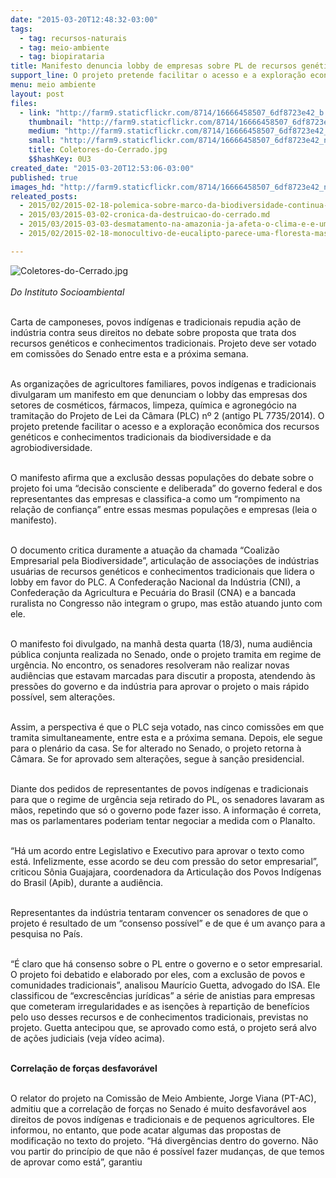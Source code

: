 ```yaml
---
date: "2015-03-20T12:48:32-03:00"
tags:
  - tag: recursos-naturais
  - tag: meio-ambiente
  - tag: biopirataria
title: Manifesto denuncia lobby de empresas sobre PL de recursos genéticos
support_line: O projeto pretende facilitar o acesso e a exploração econômica dos recursos genéticos e conhecimentos tradicionais da biodiversidade e da agrobiodiversidade.
menu: meio ambiente
layout: post
files:
  - link: "http://farm9.staticflickr.com/8714/16666458507_6df8723e42_b.jpg"
    thumbnail: "http://farm9.staticflickr.com/8714/16666458507_6df8723e42_t.jpg"
    medium: "http://farm9.staticflickr.com/8714/16666458507_6df8723e42_z.jpg"
    small: "http://farm9.staticflickr.com/8714/16666458507_6df8723e42_n.jpg"
    title: Coletores-do-Cerrado.jpg
    $$hashKey: 0U3
created_date: "2015-03-20T12:53:06-03:00"
published: true
images_hd: "http://farm9.staticflickr.com/8714/16666458507_6df8723e42_n.jpg"
releated_posts:
  - 2015/02/2015-02-18-polemica-sobre-marco-da-biodiversidade-continua-no-senado.md
  - 2015/03/2015-03-02-cronica-da-destruicao-do-cerrado.md
  - 2015/03/2015-03-03-desmatamento-na-amazonia-ja-afeta-o-clima-e-e-uma-das-causas-da-seca-no-sudeste.md
  - 2015/02/2015-02-18-monocultivo-de-eucalipto-parece-uma-floresta-mas-nao-e.md

---
```

<p><img alt="Coletores-do-Cerrado.jpg" src="http://farm9.staticflickr.com/8714/16666458507_6df8723e42_b.jpg" /><br />
<br />
<em>Do Instituto Socioambiental</em></p>

<p><br />
Carta de camponeses, povos ind&iacute;genas e tradicionais repudia a&ccedil;&atilde;o de ind&uacute;stria contra seus direitos no debate sobre proposta que trata dos recursos gen&eacute;ticos e conhecimentos tradicionais. Projeto deve ser votado em comiss&otilde;es do Senado entre esta e a pr&oacute;xima semana.</p>

<p><br />
As organiza&ccedil;&otilde;es de agricultores familiares, povos ind&iacute;genas e tradicionais divulgaram um manifesto em que denunciam o lobby das empresas dos setores de cosm&eacute;ticos, f&aacute;rmacos, limpeza, qu&iacute;mica e agroneg&oacute;cio na tramita&ccedil;&atilde;o do Projeto de Lei da C&acirc;mara (PLC) n&ordm; 2 (antigo PL 7735/2014). O projeto pretende facilitar o acesso e a explora&ccedil;&atilde;o econ&ocirc;mica dos recursos gen&eacute;ticos e conhecimentos tradicionais da biodiversidade e da agrobiodiversidade.</p>

<p><br />
O manifesto afirma que a exclus&atilde;o dessas popula&ccedil;&otilde;es do debate sobre o projeto foi uma &ldquo;decis&atilde;o consciente e deliberada&rdquo; do governo federal e dos representantes das empresas e classifica-a como um &ldquo;rompimento na rela&ccedil;&atilde;o de confian&ccedil;a&rdquo; entre essas mesmas popula&ccedil;&otilde;es e empresas (leia o manifesto).</p>

<p><br />
O documento critica duramente a atua&ccedil;&atilde;o da chamada &ldquo;Coaliz&atilde;o Empresarial pela Biodiversidade&rdquo;, articula&ccedil;&atilde;o de associa&ccedil;&otilde;es de ind&uacute;strias usu&aacute;rias de recursos gen&eacute;ticos e conhecimentos tradicionais que lidera o lobby em favor do PLC. A Confedera&ccedil;&atilde;o Nacional da Ind&uacute;stria (CNI), a Confedera&ccedil;&atilde;o da Agricultura e Pecu&aacute;ria do Brasil (CNA) e a bancada ruralista no Congresso n&atilde;o integram o grupo, mas est&atilde;o atuando junto com ele.</p>

<p><br />
O manifesto foi divulgado, na manh&atilde; desta quarta (18/3), numa audi&ecirc;ncia p&uacute;blica conjunta realizada no Senado, onde o projeto tramita em regime de urg&ecirc;ncia. No encontro, os senadores resolveram n&atilde;o realizar novas audi&ecirc;ncias que estavam marcadas para discutir a proposta, atendendo &agrave;s press&otilde;es do governo e da ind&uacute;stria para aprovar o projeto o mais r&aacute;pido poss&iacute;vel, sem altera&ccedil;&otilde;es.</p>

<p><br />
Assim, a perspectiva &eacute; que o PLC seja votado, nas cinco comiss&otilde;es em que tramita simultaneamente, entre esta e a pr&oacute;xima semana. Depois, ele segue para o plen&aacute;rio da casa. Se for alterado no Senado, o projeto retorna &agrave; C&acirc;mara. Se for aprovado sem altera&ccedil;&otilde;es, segue &agrave; san&ccedil;&atilde;o presidencial.</p>

<p><br />
Diante dos pedidos de representantes de povos ind&iacute;genas e tradicionais para que o regime de urg&ecirc;ncia seja retirado do PL, os senadores lavaram as m&atilde;os, repetindo que s&oacute; o governo pode fazer isso. A informa&ccedil;&atilde;o &eacute; correta, mas os parlamentares poderiam tentar negociar a medida com o Planalto.</p>

<p><br />
&ldquo;H&aacute; um acordo entre Legislativo e Executivo para aprovar o texto como est&aacute;. Infelizmente, esse acordo se deu com press&atilde;o do setor empresarial&rdquo;, criticou S&ocirc;nia Guajajara, coordenadora da Articula&ccedil;&atilde;o dos Povos Ind&iacute;genas do Brasil (Apib), durante a audi&ecirc;ncia.</p>

<p><br />
Representantes da ind&uacute;stria tentaram convencer os senadores de que o projeto &eacute; resultado de um &ldquo;consenso poss&iacute;vel&rdquo; e de que &eacute; um avan&ccedil;o para a pesquisa no Pa&iacute;s.</p>

<p><br />
&ldquo;&Eacute; claro que h&aacute; consenso sobre o PL entre o governo e o setor empresarial. O projeto foi debatido e elaborado por eles, com a exclus&atilde;o de povos e comunidades tradicionais&rdquo;, analisou Maur&iacute;cio Guetta, advogado do ISA. Ele classificou de &ldquo;excresc&ecirc;ncias jur&iacute;dicas&rdquo; a s&eacute;rie de anistias para empresas que cometeram irregularidades e as isen&ccedil;&otilde;es &agrave; reparti&ccedil;&atilde;o de benef&iacute;cios pelo uso desses recursos e de conhecimentos tradicionais, previstas no projeto. Guetta antecipou que, se aprovado como est&aacute;, o projeto ser&aacute; alvo de a&ccedil;&otilde;es judiciais (veja v&iacute;deo acima).</p>

<p><br />
<strong>Correla&ccedil;&atilde;o de for&ccedil;as desfavor&aacute;vel</strong></p>

<p><br />
O relator do projeto na Comiss&atilde;o de Meio Ambiente, Jorge Viana (PT-AC), admitiu que a correla&ccedil;&atilde;o de for&ccedil;as no Senado &eacute; muito desfavor&aacute;vel aos direitos de povos ind&iacute;genas e tradicionais e de pequenos agricultores. Ele informou, no entanto, que pode acatar algumas das propostas de modifica&ccedil;&atilde;o no texto do projeto. &ldquo;H&aacute; diverg&ecirc;ncias dentro do governo. N&atilde;o vou partir do princ&iacute;pio de que n&atilde;o &eacute; poss&iacute;vel fazer mudan&ccedil;as, de que temos de aprovar como est&aacute;&rdquo;, garantiu</p>
